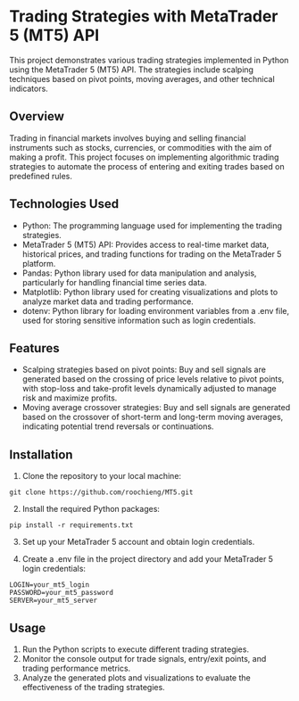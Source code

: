 # Trading Strategies with MetaTrader 5 (MT5) API
This project demonstrates various trading strategies implemented in Python using the MetaTrader 5 (MT5) API. The strategies include scalping techniques based on pivot points, moving averages, and other technical indicators.

## Overview
Trading in financial markets involves buying and selling financial instruments such as stocks, currencies, or commodities with the aim of making a profit. This project focuses on implementing algorithmic trading strategies to automate the process of entering and exiting trades based on predefined rules.

## Technologies Used
- Python: The programming language used for implementing the trading strategies.
- MetaTrader 5 (MT5) API: Provides access to real-time market data, historical prices, and trading functions for trading on the MetaTrader 5 platform.
- Pandas: Python library used for data manipulation and analysis, particularly for handling financial time series data.
- Matplotlib: Python library used for creating visualizations and plots to analyze market data and trading performance.
- dotenv: Python library for loading environment variables from a .env file, used for storing sensitive information such as login credentials.

## Features
- Scalping strategies based on pivot points: Buy and sell signals are generated based on the crossing of price levels relative to pivot points, with stop-loss and take-profit levels dynamically adjusted to manage risk and maximize profits.
- Moving average crossover strategies: Buy and sell signals are generated based on the crossover of short-term and long-term moving averages, indicating potential trend reversals or continuations.
## Installation
1. Clone the repository to your local machine:
```
git clone https://github.com/roochieng/MT5.git
```
2. Install the required Python packages:
```
pip install -r requirements.txt
```
3. Set up your MetaTrader 5 account and obtain login credentials.

4. Create a .env file in the project directory and add your MetaTrader 5 login credentials:
```
LOGIN=your_mt5_login
PASSWORD=your_mt5_password
SERVER=your_mt5_server
```

## Usage
1. Run the Python scripts to execute different trading strategies.
2. Monitor the console output for trade signals, entry/exit points, and trading performance metrics.
3. Analyze the generated plots and visualizations to evaluate the effectiveness of the trading strategies.